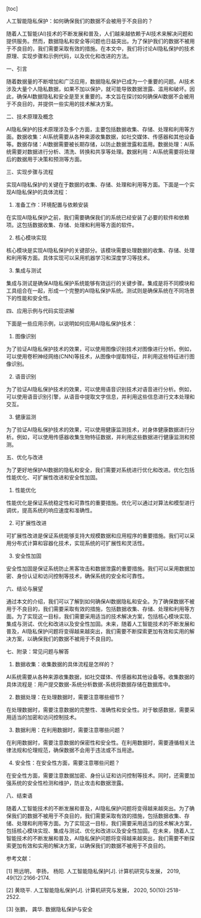 
[toc]                    
                
                
人工智能隐私保护：如何确保我们的数据不会被用于不良目的？

随着人工智能(AI)技术的不断发展和普及，人们越来越依赖于AI技术来解决问题和提供服务。然而，数据隐私和安全等问题也日益突出。为了保护我们的数据不被用于不良目的，我们需要采取有效的措施。在本文中，我们将讨论AI隐私保护的技术原理、实现步骤和示例代码，以及优化和改进的方法。

一、引言

随着数据量的不断增加和广泛应用，数据隐私保护已成为一个重要的问题。AI技术涉及大量个人隐私数据，如果不加以保护，就可能导致数据泄露、滥用和破坏。因此，确保AI数据隐私和安全是至关重要的。本文旨在探讨如何确保AI数据不会被用于不良目的，并提供一些实用的技术解决方案。

二、技术原理及概念

AI隐私保护的技术原理涉及多个方面，主要包括数据收集、存储、处理和利用等方面。数据收集：AI系统需要从各种来源收集数据，如社交媒体、传感器和其他设备等。数据存储：AI数据需要被长期存储，以防止数据泄露和滥用。数据处理：AI系统需要对数据进行分析、清洗、转换和共享等处理。数据利用：AI系统需要将处理后的数据用于决策和预测等方面。

三、实现步骤与流程

实现AI隐私保护的关键在于数据的收集、存储、处理和利用等方面。下面是一个实现AI隐私保护的具体流程：

1. 准备工作：环境配置与依赖安装

在实现AI隐私保护之前，我们需要确保我们的系统已经安装了必要的软件和依赖项。这包括数据收集、存储、处理和利用等方面的软件。

2. 核心模块实现

核心模块是实现AI隐私保护的关键部分。该模块需要处理数据的收集、存储、处理和利用等方面。具体实现可以采用机器学习和深度学习等技术。

3. 集成与测试

集成与测试是确保AI隐私保护系统能够有效运行的关键步骤。集成是将不同模块和工具组合在一起，形成一个完整的AI隐私保护系统。测试则是确保系统在不同场景下的性能和安全性。

四、应用示例与代码实现讲解

下面是一些应用示例，以说明如何应用AI隐私保护技术：

1. 图像识别

为了验证AI隐私保护技术的效果，可以使用图像识别技术对图像进行分析。例如，可以使用卷积神经网络(CNN)等技术，从图像中提取特征，并利用这些特征进行图像识别。

2. 语音识别

为了验证AI隐私保护技术的效果，可以使用语音识别技术对语音进行分析。例如，可以使用语音识别引擎，从语音中提取文字信息，并利用这些信息进行文本处理和交互。

3. 健康监测

为了验证AI隐私保护技术的效果，可以使用健康监测技术，对身体健康数据进行分析。例如，可以使用传感器收集生物特征数据，并利用这些数据进行健康监测和预测。

五、优化与改进

为了更好地保护AI数据的隐私和安全，我们需要对系统进行优化和改进。优化包括性能优化、可扩展性改进和安全性加固。

1. 性能优化

性能优化是保证系统稳定性和可靠性的重要措施。优化可以通过对算法和模型进行调优，提高系统的响应速度和准确性。

2. 可扩展性改进

可扩展性改进是保证系统能够支持大规模数据和应用程序的重要措施。我们可以采用分布式计算和容器化技术，实现系统的可扩展性和灵活性。

3. 安全性加固

安全性加固是保证系统防止黑客攻击和数据泄露的重要措施。我们可以采用数据加密、身份认证和访问控制等技术，确保系统的安全和可靠性。

六、结论与展望

通过本文的介绍，我们可以了解到如何确保AI数据隐私和安全。为了确保数据不被用于不良目的，我们需要采取有效的措施，包括数据收集、存储、处理和利用等方面。为了实现这一目标，我们需要采用适当的技术解决方案，包括核心模块实现、集成与测试、优化和改进以及安全性加固。未来，随着人工智能技术的不断发展和普及，AI隐私保护问题将变得越来越突出，我们需要不断探索更加有效和实用的解决方案，以确保我们的数据不被用于不良目的。

七、附录：常见问题与解答

1. 数据收集：收集数据的具体流程是怎样的？

AI系统需要从各种来源收集数据，如社交媒体、传感器和其他设备等。收集数据的具体流程是：用户提交数据-系统分析数据-系统将数据存储在数据库中。

2. 数据处理：在处理数据时，需要注意哪些细节？

在处理数据时，需要注意数据的完整性、准确性和安全性。对于敏感数据，需要采用适当的加密和访问控制技术。

3. 数据利用：在利用数据时，需要注意哪些问题？

在利用数据时，需要注意数据的保密性和安全性。在利用数据时，需要遵循相关法律法规和伦理规范，确保数据不会用于违法或不当用途。

4. 安全性：在安全性方面，需要注意哪些问题？

在安全性方面，需要注意数据加密、身份认证和访问控制等技术。同时，还需要加强系统的安全性检测和维护，防止攻击和数据泄露。

八、结束语

随着人工智能技术的不断发展和普及，AI隐私保护问题将变得越来越突出。为了确保我们的数据不被用于不良目的，我们需要采取有效的措施，包括数据收集、存储、处理和利用等方面。为了实现这一目标，我们需要采用适当的技术解决方案，包括核心模块实现、集成与测试、优化和改进以及安全性加固。在未来，随着人工智能技术的不断发展和普及，AI隐私保护问题将变得越来越突出，我们需要不断探索更加有效和实用的解决方案，以确保我们的数据不被用于不良目的。

参考文献：

[1] 熊远明， 李扬， 杨阳. 人工智能隐私保护[J]. 计算机研究与发展， 2019, 49(12):2166-2174.

[2] 黄晓平. 人工智能隐私保护[J]. 计算机研究与发展， 2020, 50(10):2518-2522.

[3] 张鹏， 龚华. 数据隐私保护与安全

